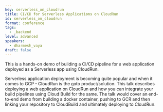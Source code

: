 ```yaml
---
key: serverless_on_cloudrun
title: CI/CD for Serverless Applications on CloudRun
id: serverless_on_cloudrun
format: conference
tags:
  - _backend
level: advanced
speakers:
  - dharmesh_vaya
draft: false
---
```


This is a hands-on demo of building a CI/CD pipeline for a web application deployed as a Serverless app using CloudRun.

Serverless application deployment is becoming quite popular and when it comes to GCP - CloudRun is the goto product/solution. This talk describes deploying a web application on CloudRun and how you can integrate your build pipelines using Cloud Build for the same. The talk would cover an end-to-end demo from building a docker container, pushing to GCR and then linking your repository to CloudBuild and ultimately deploying to CloudRun. 
